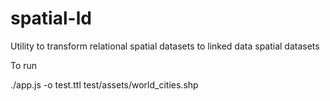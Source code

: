 # spatial-ld
Utility to transform relational spatial datasets to linked data spatial datasets 


To run

./app.js -o test.ttl test/assets/world_cities.shp

